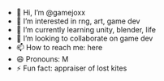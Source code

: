 - 👋 Hi, I’m @gamejoxx
- 👀 I’m interested in rng, art, game dev
- 🌱 I’m currently learning unity, blender, life
- 💞️ I’m looking to collaborate on game dev
- 📫 How to reach me: here 
- 😄 Pronouns: M
- ⚡ Fun fact: appraiser of lost kites

<!---
gamejoxx/gamejoxx is a ✨ special ✨ repository because its `README.md` (this file) appears on your GitHub profile.
You can click the Preview link to take a look at your changes.
--->
